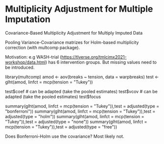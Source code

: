 # Multiplicity Adjustment for Multiple Imputation 

Covariance-Based Multiplicity Adjustment for Multiply Imputed Data

Pooling Variance-Covariance matrizes for Holm-based multiplicity correction (with multcomp package).

Motivation: e.g WASH-trial (https://tlverse.org/tmlcimx2021-workshop/data.html) has 6 intervention groups. But missing values need to be introduced.




library(multcomp)
amod <- aov(breaks ~ tension, data = warpbreaks)
test <- glht(amod, linfct = mcp(tension = "Tukey"))

test$coef # can be adapted (take the pooled estimates)
test$vcov # can be adapted (take the pooled estimates)
test$focus

summary(glht(amod, linfct = mcp(tension = "Tukey")),test = adjusted(type = "bonferroni"))
summary(glht(amod, linfct = mcp(tension = "Tukey")),test = adjusted(type = "holm"))
summary(glht(amod, linfct = mcp(tension = "Tukey")),test = adjusted(type = "none"))
summary(glht(amod, linfct = mcp(tension = "Tukey")),test = adjusted(type = "free"))


Does Bonferroni-Holm use the covariance? Most likely not.